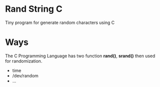 # Rand String C

Tiny program for generate random characters using C

# Ways

The C Programming Language has two function **rand()**, **srand()** then used for randomization.

- time
- /dev/random
- ...
